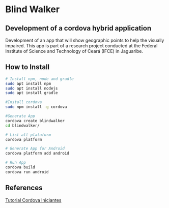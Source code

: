 # Blind Walker
## Development of a cordova hybrid application
 Development of an app that will show geographic points to help the visually impaired. This app is part of a research project conducted at the Federal Institute of Science and Technology of Ceará (IFCE) in Jaguaribe.

 ## How to Install

 ```bash
# Install npm, node and gradle
sudo apt install npm
sudo apt install nodejs
sudo apt install gradle

#Install cordova
sudo npm install -g cordova

#Generate App
cordova create blindwalker
cd blindwalker/ 

# List all plataform
cordova platform

# Generate App for Android
cordova platform add android

# Run App
cordova build
cordova run android
```

## References

[Tutorial Cordova Iniciantes](https://cordova.apache.org/#getstarted)
